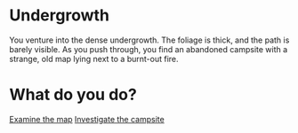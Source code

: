 # Undergrowth

You venture into the dense undergrowth. The foliage is thick, and the path is barely visible. As you push through, you find an abandoned campsite with a strange, old map lying next to a burnt-out fire.

# What do you do?

 [Examine the map](examine_map.md)
 [Investigate the campsite](investigate_campsite.md)
